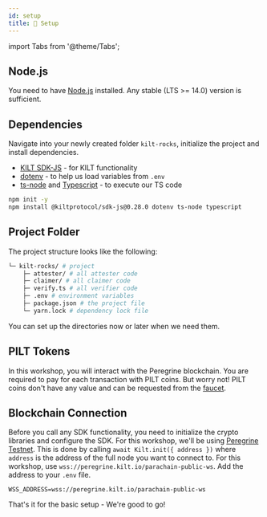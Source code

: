 ```yaml
---
id: setup
title: 🎒 Setup
---
```


import Tabs from '@theme/Tabs';

## Node.js

You need to have [Node.js](https://nodejs.org/) installed.
Any stable (LTS >= 14.0) version is sufficient.

## Dependencies

Navigate into your newly created folder `kilt-rocks`, initialize the project and install dependencies.<br/>
- [KILT SDK-JS](https://github.com/KILTprotocol/sdk-js#readme) - for KILT functionality
- [dotenv](https://github.com/motdotla/dotenv#readme) - to help us load variables from `.env`
- [ts-node](https://www.npmjs.com/package/ts-node) and [Typescript](https://www.typescriptlang.org/) - to execute our TS code

<!-- When updating this version also update 00-welcome.md! -->
```bash npm2yarn
npm init -y
npm install @kiltprotocol/sdk-js@0.28.0 dotenv ts-node typescript
```

## Project Folder

The project structure looks like the following:

```bash
└─ kilt-rocks/ # project
    ├─ attester/ # all attester code
    ├─ claimer/ # all claimer code
    ├─ verify.ts # all verifier code
    ├─ .env # environment variables
    ├─ package.json # the project file
    └─ yarn.lock # dependency lock file
```

You can set up the directories now or later when we need them.

## PILT Tokens

In this workshop, you will interact with the Peregrine blockchain.
You are required to pay for each transaction with PILT coins.
But worry not!
PILT coins don't have any value and can be requested from the [faucet](https://faucet.peregrine.kilt.io).


## Blockchain Connection

Before you call any SDK functionality, you need to initialize the crypto libraries and configure the SDK.
For this workshop, we'll be using [Peregrine Testnet](https://polkadot.js.org/apps/?rpc=wss%3A%2F%2Fperegrine.kilt.io%2Fparachain-public-ws%2F#/explorer).
This is done by calling `await Kilt.init({ address })` where `address` is the address of the full node you want to connect to.
For this workshop, use `wss://peregrine.kilt.io/parachain-public-ws`.
Add the address to your `.env` file.

```env title=".env"
WSS_ADDRESS=wss://peregrine.kilt.io/parachain-public-ws
```

That's it for the basic setup - We're good to go!
